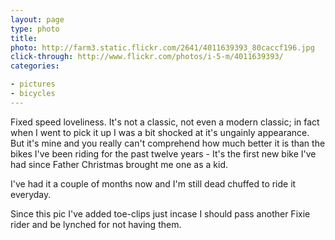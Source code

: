 ```yaml
---
layout: page
type: photo
title: 
photo: http://farm3.static.flickr.com/2641/4011639393_80caccf196.jpg
click-through: http://www.flickr.com/photos/i-5-m/4011639393/
categories: 

- pictures
- bicycles
---
```

Fixed speed loveliness. It's not a classic, not even a modern classic; in fact when I went to pick it up I was a bit shocked at it's ungainly appearance. But it's mine and you really can't comprehend how much better it is than the bikes I've been riding for the past twelve years - It's the first new bike I've had since Father Christmas brought me one as a kid. 

I've had it a couple of months now and I'm still dead chuffed to ride it everyday.

Since this pic I've added toe-clips just incase I should pass another Fixie rider and be lynched for not having them.  
